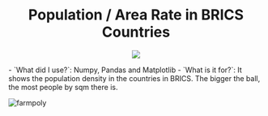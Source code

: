 <h1 align="center"> Population / Area Rate in BRICS Countries </h1>

<p align="center">
<img src="http://img.shields.io/static/v1?label=STATUS&message=FINISHED&color=GREEN&style=for-the-badge"/>
</p>
- `What did I use?`: Numpy, Pandas and Matplotlib
- `What is it for?`: It shows the population density in the countries in BRICS. The bigger the ball, the most people by sqm there is.

![farmpoly](https://user-images.githubusercontent.com/105679141/180253399-8b73cd42-ff7f-48d1-879d-29c065faa02c.PNG)
